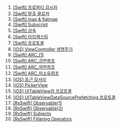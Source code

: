 1. [[Swift] 프로퍼티 감시자](https://velog.io/@chagmn/Swift-프로퍼티-감시자)
2. [[Swift] 탈출 클로저](https://velog.io/@chagmn/Swift-탈출-클로저)
3. [[Swift] map & flatmap](https://velog.io/@chagmn/Swift-map-flatmap)
4. [[Swift] Subscript](https://velog.io/@chagmn/Swift-Subscript)
5. [[Swift] 상속](https://velog.io/@chagmn/Swift-상속)
6. [[Swift] 타입캐스팅](https://velog.io/@chagmn/Swift-타입캐스팅)
7. [[Swift] 프로토콜](https://velog.io/@chagmn/Swift프로토콜)
8. [[iOS] ViewController 생명주기](https://velog.io/@chagmn/iOS-ViewController-생명주기)
9. [[Swift] ARC_(1)](https://velog.io/@chagmn/Swift-ARC1)
10. [[Swift] ARC_강한참조](https://velog.io/@chagmn/SwiftARC강한참조)
11. [[Swift] ARC_약한참조](https://velog.io/@chagmn/Swift-ARC약한참조)
12. [[Swift] ARC_미소유참조](https://velog.io/@chagmn/Swift-ARC미소유참조)
13. [[iOS] 둥근 모서리](https://velog.io/@chagmn/iOS-둥근-모서리)
14. [[iOS] PickerView](https://velog.io/@chagmn/iOS-PickerView)
15. [[iOS] UITableView의 프로토콜](https://velog.io/@chagmn/iOS-UITableView의-프로토콜)
16. [[iOS] UITableViewDataSourcePrefetching 프로토콜](https://velog.io/@chagmn/iOS-UITableViewDataSourcePrefetching-프로토콜)
17. [[RxSwift] Observable(1)](https://velog.io/@chagmn/RxSwift-Observable1)
18. [[RxSwift] Observable(2)](https://velog.io/@chagmn/RxSwift-Observable2)
19. [[RxSwift] Subjects](https://velog.io/@chagmn/RxSwift-Subjects)
20. [[RxSwift] Filtering Operators](https://velog.io/@chagmn/RxSwift-Filtering-Operators)
